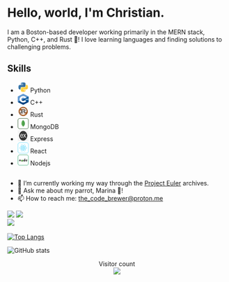 # Hello, world, I'm Christian.

I am a Boston-based developer working primarily in the MERN stack, Python, C++, and Rust 🦀! I love learning languages and finding solutions to challenging problems. 

## Skills
- <a href="https://www.python.org/"><img src="https://raw.githubusercontent.com/christian-the-brewer/christian-the-brewer/e9aec9d8763ee545b8b6988cffc3775d400530f3/python-svgrepo-com(1).svg" width="25" height="25" alt="Python logo" /></a> Python
- <a href="https://isocpp.org/"><img src="https://github.com/christian-the-brewer/christian-the-brewer/blob/main/c++_logo.png?raw=true" width="25" height="25" alt="C++ logo" /></a> C++
- <a href="https://www.rust-lang.org/"><img src="https://raw.githubusercontent.com/christian-the-brewer/christian-the-brewer/24a697c8852adfe8f14625f50389f20142d44dcb/rust.svg" width="25" height="25" alt="Rust logo" /></a> Rust
- <a href="https://www.mongodb.com/"><img src="https://raw.githubusercontent.com/christian-the-brewer/christian-the-brewer/23a61e6ee466d53fdbbbd69e6aa0675128d45254/mongodb.svg" width="25" height="25" alt="MongoDB logo" /></a> MongoDB
- <a href="https://expressjs.com/en/guide/routing.html"><img src="https://github.com/christian-the-brewer/christian-the-brewer/blob/main/express-js-icon-12-1704235696.jpeg?raw=true" width="25" height="25" alt="Express logo" /></a> Express
- <a href="https://reactjs.org/"><img src="https://raw.githubusercontent.com/christian-the-brewer/christian-the-brewer/5448884dff1fe89624d5683fcdce6e89e4411bd4/react-svgrepo-com(1).svg" width="25" height="25" alt="React logo" /></a> React
- <a href="https://nodejs.org/en/"><img src="https://raw.githubusercontent.com/christian-the-brewer/christian-the-brewer/5448884dff1fe89624d5683fcdce6e89e4411bd4/nodejs-svgrepo-com.svg" width="25" height="25" alt="Node logo" /></a> Nodejs

##
- 🔭 I’m currently working my way through the [Project Euler](https://projecteuler.net/archives) archives.
- 💬 Ask me about my parrot, Marina 🦜!
- 📫 How to reach me: the_code_brewer@proton.me 

<!-- [<img src='https://cdn.jsdelivr.net/npm/simple-icons@3.0.1/icons/linkedin.svg' alt='linkedin' height='40'>](https://www.linkedin.com/in/christianbrewer/)  [<img src='https://cdn.jsdelivr.net/npm/simple-icons@3.0.1/icons/twitter.svg' alt='twitter' height='40'>](https://twitter.com/the_code_brewer)  [<img src='https://cdn.jsdelivr.net/npm/simple-icons@3.0.1/icons/discord.svg' alt='discord' height='40'>](discordapp.com/users/Lieutenant_Turnips#6580)   -->
<!-- <a href="https://www.linkedin.com/in/christianbrewer/" target="_blank" rel="noreferrer"><img
src="https://img.shields.io/linkedin/connect/christianbrewer?logo=linkedin&style=for-the-badge&color=0891b2&labelColor=1c1917"
/></a> -->
<a href="https://www.twitter.com/the_code_brewer" target="_blank" rel="noreferrer"><img
src="https://img.shields.io/twitter/follow/the_code_brewer?logo=twitter&style=for-the-badge&color=0891b2&labelColor=1c1917"
/></a><span>  </span><a href="https://www.github.com/christian-the-brewer" target="_blank" rel="noreferrer"><img
src="https://img.shields.io/github/followers/christian-the-brewer?logo=github&style=for-the-badge&color=0891b2&labelColor=1c1917" /></a><br>
<a href="https://www.codewars.com/users/christian-the-brewer" target="_blank" rel="noreferrer"><img src="https://www.codewars.com/users/christian-the-brewer/badges/large"></a>

[![Top Langs](https://github-readme-stats.vercel.app/api/top-langs/?username=christian-the-brewer)](https://github.com/anuraghazra/github-readme-stats)

![GitHub stats](https://github-readme-stats.vercel.app/api?username=christian-the-brewer&show_icons=true)  

<p align="center"> 
  Visitor count<br>
  <img src="https://profile-counter.glitch.me/christian-the-brewer/count.svg" />
</p>
<!--
**christian-the-brewer/christian-the-brewer** is a ✨ _special_ ✨ repository because its `README.md` (this file) appears on your GitHub profile. 

Here are some ideas to get you started:

- 🔭 I’m currently working on ...
- 🌱 I’m currently learning ...
- 👯 I’m looking to collaborate on ...
- 🤔 I’m looking for help with ...
- 💬 Ask me about ...
- 📫 How to reach me: ...
- 😄 Pronouns: ...
- ⚡ Fun fact: ...
-->

